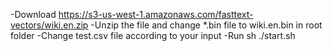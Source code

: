 -Download https://s3-us-west-1.amazonaws.com/fasttext-vectors/wiki.en.zip
-Unzip the file and change \*.bin file to wiki.en.bin in root folder
-Change test.csv file according to your input
-Run sh ./start.sh